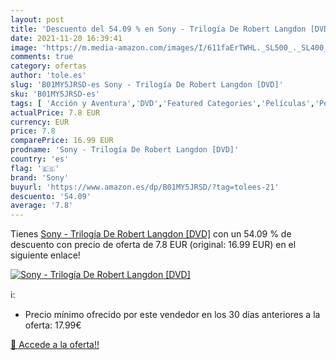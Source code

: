 ```yaml
---
layout: post
title: 'Descuento del 54.09 % en Sony - Trilogía De Robert Langdon [DVD]'
date: 2021-11-20 16:39:41
image: 'https://m.media-amazon.com/images/I/611faErTWHL._SL500_._SL400_.jpg'
comments: true
category: ofertas
author: 'tole.es'
slug: 'B01MY5JRSD-es Sony - Trilogía De Robert Langdon [DVD]'
sku: 'B01MY5JRSD-es'
tags: [ 'Acción y Aventura','DVD','Featured Categories','Películas','Películas y TV','sony', ]
actualPrice: 7.8 EUR
currency: EUR
price: 7.8
comparePrice: 16.99 EUR
prodname: 'Sony - Trilogía De Robert Langdon [DVD]'
country: 'es'
flag: '🇪🇸'
brand: 'Sony'
buyurl: 'https://www.amazon.es/dp/B01MY5JRSD/?tag=tolees-21'
descuento: '54.09'
average: '7.8'
---
```


Tienes [Sony - Trilogía De Robert Langdon [DVD]](https://www.amazon.es/dp/B01MY5JRSD/?tag=tolees-21) con un 54.09 % de descuento con precio de oferta de 7.8 EUR (original: 16.99 EUR) en el siguiente enlace!

[![Sony - Trilogía De Robert Langdon [DVD]](https://m.media-amazon.com/images/I/611faErTWHL._SL500_._SL400_.jpg)](https://www.amazon.es/dp/B01MY5JRSD/?tag=tolees-21)

ℹ️:

- Precio mínimo ofrecido por este vendedor en los 30 días anteriores a la oferta: 17.99€

[🛒 Accede a la oferta!!](https://www.amazon.es/dp/B01MY5JRSD/?tag=tolees-21)
